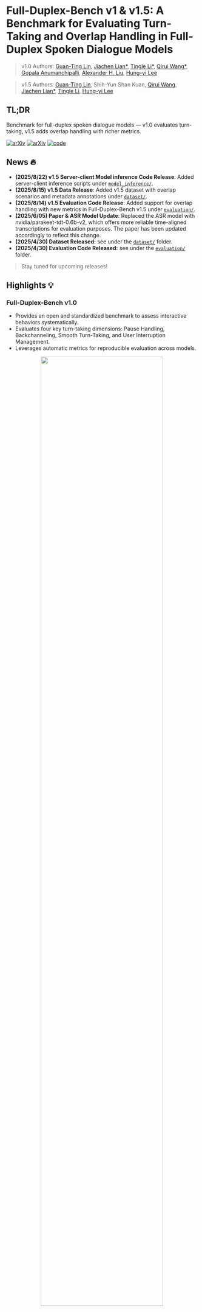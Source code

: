 # Full-Duplex-Bench v1 & v1.5: A Benchmark for Evaluating Turn-Taking and Overlap Handling in Full-Duplex Spoken Dialogue Models
> v1.0 Authors: [Guan-Ting Lin](https://daniellin94144.github.io/), [Jiachen Lian*](https://jlian2.github.io/), [Tingle Li*](https://tinglok.netlify.app/), [Qirui Wang*](https://www.linkedin.com/in/qrw-160509207/), [Gopala Anumanchipalli](https://www2.eecs.berkeley.edu/Faculty/Homepages/gopala.html), [Alexander H. Liu](https://alexander-h-liu.github.io/), [Hung-yi Lee](https://speech.ee.ntu.edu.tw/~hylee/index.html)

> v1.5 Authors: [Guan-Ting Lin](https://daniellin94144.github.io/), Shih-Yun Shan Kuan, [Qirui Wang](https://www.linkedin.com/in/qrw-160509207/), [Jiachen Lian*](https://jlian2.github.io/), [Tingle Li](https://tinglok.netlify.app/), [Hung-yi Lee](https://speech.ee.ntu.edu.tw/~hylee/index.html)

## TL;DR
Benchmark for full-duplex spoken dialogue models — v1.0 evaluates turn-taking, v1.5 adds overlap handling with richer metrics.

[![arXiv](https://img.shields.io/badge/arXiv-2409.06666-b31b1b.svg?logo=arXiv)](https://arxiv.org/abs/2503.04721)
[![arXiv](https://img.shields.io/badge/arXiv-2409.06666-b31b1b.svg?logo=arXiv)](https://arxiv.org/abs/2507.23159)
[![code](https://img.shields.io/badge/Github-Code-keygen.svg?logo=github)](https://github.com/DanielLin94144/Full-Duplex-Bench)

## News 🔥
- **(2025/8/22) v1.5 Server-client Model inference Code Release**: Added server-client inference scripts under [`model_inference/`](./model_inference).
- **(2025/8/15) v1.5 Data Release**: Added v1.5 dataset with overlap scenarios and metadata annotations under [`dataset/`](./dataset).
- **(2025/8/14) v1.5 Evaluation Code Release**: Added support for overlap handling with new metrics in Full-Duplex-Bench v1.5 under [`evaluation/`](./evaluation).
- **(2025/6/05) Paper & ASR Model Update**: Replaced the ASR model with nvidia/parakeet-tdt-0.6b-v2, which offers more reliable time-aligned transcriptions for evaluation purposes. The paper has been updated accordingly to reflect this change.
- **(2025/4/30) Dataset Released:** see under the [`dataset/`](./dataset) folder.
- **(2025/4/30) Evaluation Code Released:** see under the [`evaluation/`](./evaluation) folder.
> Stay tuned for upcoming releases!

## Highlights 💡
### Full-Duplex-Bench v1.0
- Provides an open and standardized benchmark to assess interactive behaviors systematically.
- Evaluates four key turn-taking dimensions: Pause Handling, Backchanneling, Smooth Turn-Taking, and User Interruption Management.
- Leverages automatic metrics for reproducible evaluation across models.
<div align="center"><img src="https://github.com/user-attachments/assets/70b6525c-61ee-4c48-a1fb-59dc6dfe85cc" width="80%"/></div>
<div align="center"><img src="https://github.com/user-attachments/assets/e936d330-1105-42fc-b5c6-d7ee8f40d27c" width="60%"/></div>

### Full-Duplex-Bench v1.5
- Extends the benchmark with four simulated overlap scenarios: user interruption, listener backchannel, side conversation, and ambient speech.
- Supports both open-sourced and commercial models.
- Introduces a comprehensive metric suite — categorical dialogue behaviors, stop and response latency, prosodic adaptation, and perceived speech quality — customizable to application needs.
<div align="center"><img src="https://github.com/user-attachments/assets/969853c2-885f-40f1-bf7b-0c4da0e2fab4" width="75%"/></div>
<div align="center"><img src="https://github.com/user-attachments/assets/b0f43c6e-18a5-4ca1-bceb-0ae285a8782d" width="60%"/></div>


## Repository Structure 📂

This repository is organized into three main components. Please refer to the respective folders for details:

- [`dataset/`](./dataset): Dataset release and detailed description of v1.0 and v1.5 benchmark data.  
- [`evaluation/`](./evaluation): Evaluation code for running benchmark tasks and metrics.  
- [`model_inference/`](./model_inference): Server–client inference setup for running full-duplex models in a streaming manner.  

Each subfolder contains its own README with more detailed instructions.

## 📊 Evaluation Results 

### Full-Duplex-Bench (v1.0)
<table>
  <thead>
    <tr>
      <th rowspan="2">Model</th>
      <th colspan="2" style="text-align:center">Pause Handling</th>
      <th colspan="3" style="text-align:center">Backchannel</th>
      <th colspan="2" style="text-align:center">Smooth Turn Taking</th>
      <th colspan="3" style="text-align:center">User Interruption</th>
    </tr>
    <tr>
      <th>Synthetic TOR ↓</th><th>Candor TOR ↓</th>
      <th>TOR ↓</th><th>Freq ↑</th><th>JSD ↓</th>
      <th>Candor TOR ↑</th><th>Latency ↓</th>
      <th>TOR ↑</th><th>GPT-4o ↑</th><th>Latency ↓</th>
    </tr>
  </thead>
  <tbody>
    <tr>
      <td><b>dGSLM</b></td>
      <td>0.934</td><td>0.935</td>
      <td>0.691</td><td><b>0.015</b></td><td><b>0.934</b></td>
      <td><b>0.975</b></td><td>0.352</td>
      <td>0.917</td><td>0.201</td><td>2.531</td>
    </tr>
    <tr>
      <td><b>Moshi</b></td>
      <td>0.985</td><td>0.980</td>
      <td>1.000</td><td>0.001</td><td>0.957</td>
      <td>0.941</td><td><b>0.265</b></td>
      <td><b>1.000</b></td><td>0.765</td><td><b>0.257</b></td>
    </tr>
    <tr>
      <td><b>Freeze-Omni</b></td>
      <td><b>0.642</b></td><td><b>0.481</b></td>
      <td><b>0.636</b></td><td>0.001</td><td>0.997</td>
      <td>0.336</td><td>0.953</td>
      <td>0.867</td><td><b>3.615</b></td><td>1.409</td>
    </tr>
    <tr>
      <td><i>Gemini Live</i></td>
      <td><i>0.255</i></td><td><i>0.310</i></td>
      <td><i>0.091</i></td><td><i>0.012</i></td><td><i>0.896</i></td>
      <td><i>0.655</i></td><td><i>1.301</i></td>
      <td><i>0.891</i></td><td><i>3.376</i></td><td><i>1.183</i></td>
    </tr>
  </tbody>
</table>

- **TOR**: Turn-Over Rate (↓: lower is better for Pause/Backchannel, ↑ for Smooth Turn/User Interruption)
- **Freq**: Frequency of backchannels (↑ better)
- **JSD**: Jensen-Shannon Divergence (↓ better)
- **Latency**: Response latency (↓ better)
- **GPT-4o**: GPT-4o-assessed contextual relevance (↑ better)

## Getting Started 🏁
### Installation
```
conda create -n full-duplex-bench python=3.10
conda activate full-duplex-bench
pip install -r requirements.txt
```

### Step-by-step Instruction
#### 1. Model Inference
The goal of model inference is to let the model generate the time-synchronous `output.wav` given the audio stream of user speech (`input.wav`). You can use you own model to generate the output speech for evaluation.

We will provide the example inference code of Freeze-omni under `model_inference/freeze-omni` for different tasks. 
##### ⚠️ Issue
We have observed the same issue and suspect it is due to recent internal changes in **Gemini**.  
We are investigating and will share updates once a solution is found.

#### 2. Prepare for Evaluation with time-aligned transcription
Under `get_transcript` folder, you can find `asr.py` to obtain the time-aligned transcription for the model generated audio. For more details please see the readme in the folder.

#### 3. Running Evaluations
Under `evaluation` folder, please see the readme file in the folder for detailed instruction to run the evaluation for each tasks.

## Citation 📖
If you have any questions, please feel free to submit an issue or contact Guan-Ting Lin (daniel094144@gmail.com)

If you found this research helpful, please consider citing our work:

```
@article{lin2025full,
  title={Full-duplex-bench: A benchmark to evaluate full-duplex spoken dialogue models on turn-taking capabilities},
  author={Lin, Guan-Ting and Lian, Jiachen and Li, Tingle and Wang, Qirui and Anumanchipalli, Gopala and Liu, Alexander H and Lee, Hung-yi},
  journal={arXiv preprint arXiv:2503.04721},
  year={2025}
}

@article{lin2025full,
  title={Full-Duplex-Bench v1. 5: Evaluating Overlap Handling for Full-Duplex Speech Models},
  author={Lin, Guan-Ting and Kuan, Shih-Yun Shan and Wang, Qirui and Lian, Jiachen and Li, Tingle and Lee, Hung-yi},
  journal={arXiv preprint arXiv:2507.23159},
  year={2025}
}
```

